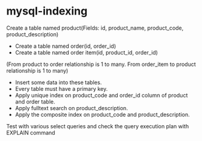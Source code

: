 # mysql-indexing
Create a table named product(Fields: id, product_name, product_code, product_description)
- Create a table named order(id, order_id)
- Create a table named order item(id, product_id, order_id)

(From product to order relationship is 1 to many. From order_item to product relationship is 1 to many)

- Insert some data into these tables.
- Every table must have a primary key. 
- Apply unique index on product_code and order_id column of product and order table.
- Apply fulltext search on product_description. 
- Apply the composite index on product_code and product_description.

Test with various select queries and check the query execution plan with EXPLAIN command
